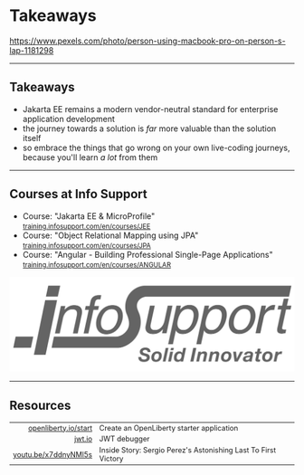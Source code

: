 <!-- .slide: data-background="img/background/live-coding-java.jpg" data-background-color="black" data-background-opacity="0.4" -->

# **Takeaways** <!-- .element class="stroke" -->

<https://www.pexels.com/photo/person-using-macbook-pro-on-person-s-lap-1181298> <!-- .element: class="attribution" -->

---

## Takeaways 

* Jakarta EE remains a modern vendor-neutral standard for enterprise application development <!-- .element: class="fragment" -->
* the journey <!-- .element: class="fragment" --> towards a solution is *far* more valuable than the solution itself 
* so embrace <!-- .element: class="fragment" --> the things that go wrong on your own live-coding journeys, because you'll learn *a lot* from them 

---

## Courses at Info Support

<ul>
    <li class="fragment">Course: "Jakarta EE & MicroProfile"<br/>
        <small><a href="https://training.infosupport.com/en/courses/JEE/jakarta-ee">training.infosupport.com/en/courses/JEE</a></small>
    </li>    
    <li class="fragment">Course: "Object Relational Mapping using JPA"<br/>
        <small><a href="https://training.infosupport.com/en/courses/JPA/object-relational-mapping-using-the-java-persistence-api-jpa">training.infosupport.com/en/courses/JPA</a></small>
    </li>
    <li class="fragment">Course: "Angular - Building Professional Single-Page Applications"<br/>
        <small><a href="https://training.infosupport.com/en/courses/ANGULAR/angular-building-professional-single-page-applications">training.infosupport.com/en/courses/ANGULAR</a></small>
    </li>
</ul>

![Info Support](img/logos/info-support.png) <!-- .element width="40%" -->

---

## Resources

<table style="font-size: 90%">
  <thead>
  </thead>
  <tbody>
    <tr>
      <td style="text-align: right"><a href="https://openliberty.io/start">openliberty.io/start</a></td>
      <td>Create an OpenLiberty starter application</td>
    </tr>
    <tr>
      <td style="text-align: right"><a href="https://jwt.io">jwt.io</a></td>
      <td>JWT debugger</td>
    </tr>
    <tr class="fragment">
      <td style="text-align: right"><a href="https://youtu.be/x7ddnyNMl5s">youtu.be/x7ddnyNMl5s</a></td>
      <td>Inside Story: Sergio Perez's Astonishing Last To First Victory</td>
    </tr>
  </tbody>
</table>
